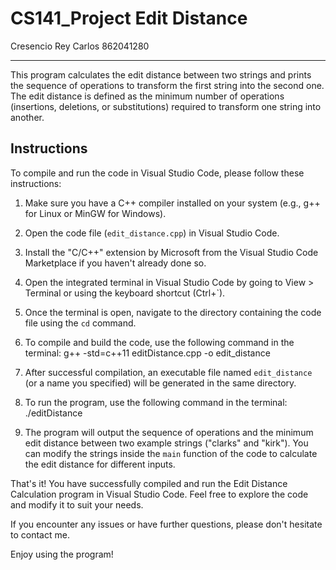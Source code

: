 # CS141_Project Edit Distance


Cresencio Rey Carlos
862041280

---

This program calculates the edit distance between two strings and prints the sequence of operations to transform the first string into the second one. The edit distance is defined as the minimum number of operations (insertions, deletions, or substitutions) required to transform one string into another.

## Instructions

To compile and run the code in Visual Studio Code, please follow these instructions:

1. Make sure you have a C++ compiler installed on your system (e.g., g++ for Linux or MinGW for Windows).

2. Open the code file (`edit_distance.cpp`) in Visual Studio Code.

3. Install the "C/C++" extension by Microsoft from the Visual Studio Code Marketplace if you haven't already done so.

4. Open the integrated terminal in Visual Studio Code by going to View > Terminal or using the keyboard shortcut (Ctrl+`).

5. Once the terminal is open, navigate to the directory containing the code file using the `cd` command.

6. To compile and build the code, use the following command in the terminal:
    g++ -std=c++11 editDistance.cpp -o edit_distance

7. After successful compilation, an executable file named `edit_distance` (or a name you specified) will be generated in the same directory.

8. To run the program, use the following command in the terminal:
    ./editDistance

9. The program will output the sequence of operations and the minimum edit distance between two example strings ("clarks" and "kirk"). You can modify the strings inside the `main` function of the code to calculate the edit distance for different inputs.

That's it! You have successfully compiled and run the Edit Distance Calculation program in Visual Studio Code. Feel free to explore the code and modify it to suit your needs.

If you encounter any issues or have further questions, please don't hesitate to contact me.

Enjoy using the program!




